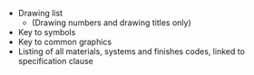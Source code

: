 - Drawing list
    - (Drawing numbers and drawing titles only)
- Key to symbols
- Key to common graphics
- Listing of all materials, systems and finishes codes, linked to specification clause